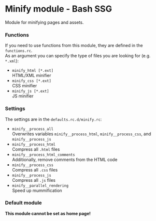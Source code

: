 # Minify module - Bash SSG
Module for minifying pages and assets.

### Functions
If you need to use functions from this module, they are defined in the `functions.rc`.  
As an argument you can specify the type of files you are looking for (e.g. `*.xml`):
* `minify_html [*.ext]`  
	HTML/XML minifier
* `minify_css [*.ext]`  
	CSS minifier
* `minify_js [*.ext]`  
	JS minifier

### Settings
The settings are in the `defaults.rc.d/minify.rc`:
* `minify__process_all`  
	Overwrites variables `minify__process_html`, `minify__process_css`, and `minify__process_js`
* `minify__process_html`  
	Compress all `.html` files
* `minify__process_html_comments`  
	Additionally, remove comments from the HTML code
* `minify__process_css`  
	Compress all `.css` files
* `minify__process_js`  
	Compress all `.js` files
* `minify__parallel_rendering`  
	Speed up mummification

### Default module
**This module cannot be set as home page!**
